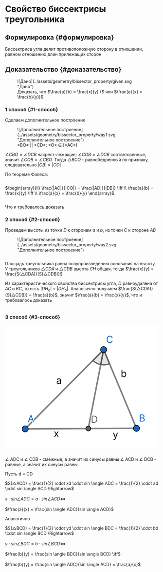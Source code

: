# Свойство биссектрисы треугольника

## Формулировка {#формулировка}

Биссектриса угла делит противоположную сторону в отношении, равном отношению длин прилежащих сторон

## Доказательство {#доказательство}

<figure markdown="span">
    ![Дано](../assets/geometry/bissector_property/given.svg "Дано")
    <figcaption>Доказать, что $\frac{a}{b} = \frac{x}{y} ($ или $\frac{a}{x} = \frac{b}{y})$</figcaption>
</figure>

### 1 cпособ {#1-способ}

Сделаем дополнительное построение

<figure markdown="span">
    ![Дополнительное построение](../assets/geometry/bissector_property/way1.svg "Дополнительное построение")
    <figcaption>*BO* || *CD*; *O* ∈ [*AC*)</figcaption>
</figure>

$\angle CBO = \angle DCB$ накрест-лежащие; $\angle COB = \angle DCB$ соответсвенные, значит $\angle COB = \angle CBO$. Тогда *△BCO* - равнобедренный по признаку, следовательно |*CB*| = |*CO*|

По теореме Фалеса:

<div style="overflow-x: auto; overflow-y: hidden" markdown="block">

$\begin{array}{ll}
    \frac{|AC|}{|CO|} = \frac{|AD|}{|DB|} \iff \\
    \frac{a}{b} = \frac{x}{y} \iff \\
    \frac{a}{x} = \frac{b}{y}
\end{array}$

</div>

Что и требовалось доказать

### 2 cпособ {#2-способ}

Проведем высоты из точки *D* к сторонам *a* и *b*, из точки *C* к стороне *AB*

<figure markdown="span">
    ![Дополнительное построение](../assets/geometry/bissector_property/way2.svg "Дополнительное построение")
</figure>

<div style="overflow-x: auto; overflow-y: hidden" markdown="block">

Площадь треугольника равна полупроизведению основания на высоту. У треугольников *△CDA* и *△CDB* высота *СH* общая, тогда $\frac{x}{y} = \frac{S(△CDA)}{S(△CDB)}$

Из характеристического свойства биссектрисы угла, *D* равноудалена от *AC* и *BC*, то есть |*DH*$_a$| = |*DH*$_b$|. Аналогично получаем $\frac{S(△CDA)}{S(△CDB)} = \frac{a}{b}$, значит $\frac{a}{b} = \frac{x}{y}$, что и требовалось доказать

</div>

### 3 способ {#3-способ}

![способ 3](../assets/geometry/bissector_property/given.svg "способ 3")

<div style="overflow-x: auto; overflow-y: hidden" markdown="block">

$\angle$ ADC и $\angle$ CDB - смежные, а значит их синусы равны
$\angle$ ACD и $\angle$ DCB - равные, а значит их синусы равны

Пусть d = CD

$S(△ACD) = \frac{1}{2} \cdot xd \cdot sin \angle ADC = \frac{1}{2} \cdot ad \cdot sin \angle ACD \Rightarrow$ <br><br>
$x \cdot sin \angle ADC = a \cdot sin \angle ACD \iff$ <br><br>
$\frac{a}{x} = \frac{sin \angle ADC}{sin \angle ACD}$

Аналогично

$S(△BCD) = \frac{1}{2} \cdot yd \cdot sin \angle BDC = \frac{1}{2} \cdot bd \cdot sin \angle BCD \Rightarrow$ <br><br>
$y \cdot sin \angle BDC = b \cdot sin \angle BCD \iff$ <br><br>
$\frac{b}{y} = \frac{sin \angle BDC}{sin \angle BCD} \iff$ <br><br>
$\frac{b}{y} = \frac{sin \angle ADC}{sin \angle ACD} = \frac{a}{x}$
  
</div>

